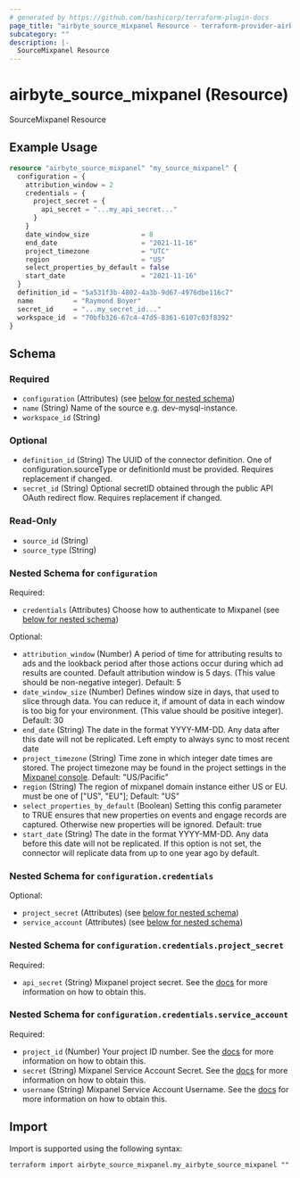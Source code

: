 ```yaml
---
# generated by https://github.com/hashicorp/terraform-plugin-docs
page_title: "airbyte_source_mixpanel Resource - terraform-provider-airbyte"
subcategory: ""
description: |-
  SourceMixpanel Resource
---
```


# airbyte_source_mixpanel (Resource)

SourceMixpanel Resource

## Example Usage

```terraform
resource "airbyte_source_mixpanel" "my_source_mixpanel" {
  configuration = {
    attribution_window = 2
    credentials = {
      project_secret = {
        api_secret = "...my_api_secret..."
      }
    }
    date_window_size             = 8
    end_date                     = "2021-11-16"
    project_timezone             = "UTC"
    region                       = "US"
    select_properties_by_default = false
    start_date                   = "2021-11-16"
  }
  definition_id = "5a531f3b-4802-4a3b-9d67-4976dbe116c7"
  name          = "Raymond Boyer"
  secret_id     = "...my_secret_id..."
  workspace_id  = "70bfb326-67c4-47d5-8361-6107c03f8392"
}
```

<!-- schema generated by tfplugindocs -->
## Schema

### Required

- `configuration` (Attributes) (see [below for nested schema](#nestedatt--configuration))
- `name` (String) Name of the source e.g. dev-mysql-instance.
- `workspace_id` (String)

### Optional

- `definition_id` (String) The UUID of the connector definition. One of configuration.sourceType or definitionId must be provided. Requires replacement if changed.
- `secret_id` (String) Optional secretID obtained through the public API OAuth redirect flow. Requires replacement if changed.

### Read-Only

- `source_id` (String)
- `source_type` (String)

<a id="nestedatt--configuration"></a>
### Nested Schema for `configuration`

Required:

- `credentials` (Attributes) Choose how to authenticate to Mixpanel (see [below for nested schema](#nestedatt--configuration--credentials))

Optional:

- `attribution_window` (Number) A period of time for attributing results to ads and the lookback period after those actions occur during which ad results are counted. Default attribution window is 5 days. (This value should be non-negative integer). Default: 5
- `date_window_size` (Number) Defines window size in days, that used to slice through data. You can reduce it, if amount of data in each window is too big for your environment. (This value should be positive integer). Default: 30
- `end_date` (String) The date in the format YYYY-MM-DD. Any data after this date will not be replicated. Left empty to always sync to most recent date
- `project_timezone` (String) Time zone in which integer date times are stored. The project timezone may be found in the project settings in the <a href="https://help.mixpanel.com/hc/en-us/articles/115004547203-Manage-Timezones-for-Projects-in-Mixpanel">Mixpanel console</a>. Default: "US/Pacific"
- `region` (String) The region of mixpanel domain instance either US or EU. must be one of ["US", "EU"]; Default: "US"
- `select_properties_by_default` (Boolean) Setting this config parameter to TRUE ensures that new properties on events and engage records are captured. Otherwise new properties will be ignored. Default: true
- `start_date` (String) The date in the format YYYY-MM-DD. Any data before this date will not be replicated. If this option is not set, the connector will replicate data from up to one year ago by default.

<a id="nestedatt--configuration--credentials"></a>
### Nested Schema for `configuration.credentials`

Optional:

- `project_secret` (Attributes) (see [below for nested schema](#nestedatt--configuration--credentials--project_secret))
- `service_account` (Attributes) (see [below for nested schema](#nestedatt--configuration--credentials--service_account))

<a id="nestedatt--configuration--credentials--project_secret"></a>
### Nested Schema for `configuration.credentials.project_secret`

Required:

- `api_secret` (String) Mixpanel project secret. See the <a href="https://developer.mixpanel.com/reference/project-secret#managing-a-projects-secret">docs</a> for more information on how to obtain this.


<a id="nestedatt--configuration--credentials--service_account"></a>
### Nested Schema for `configuration.credentials.service_account`

Required:

- `project_id` (Number) Your project ID number. See the <a href="https://help.mixpanel.com/hc/en-us/articles/115004490503-Project-Settings#project-id">docs</a> for more information on how to obtain this.
- `secret` (String) Mixpanel Service Account Secret. See the <a href="https://developer.mixpanel.com/reference/service-accounts">docs</a> for more information on how to obtain this.
- `username` (String) Mixpanel Service Account Username. See the <a href="https://developer.mixpanel.com/reference/service-accounts">docs</a> for more information on how to obtain this.

## Import

Import is supported using the following syntax:

```shell
terraform import airbyte_source_mixpanel.my_airbyte_source_mixpanel ""
```

